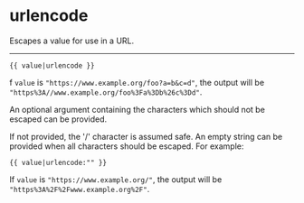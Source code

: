 # urlencode

Escapes a value for use in a URL.

---

```htmldjango
{{ value|urlencode }}
```

f `value` is `"https://www.example.org/foo?a=b&c=d"`, the output will be `"https%3A//www.example.org/foo%3Fa%3Db%26c%3Dd"`.

An optional argument containing the characters which should not be escaped can be provided.

If not provided, the '/' character is assumed safe. An empty string can be provided when all characters should be escaped. For example:

```htmldjango
{{ value|urlencode:"" }}
```

If `value` is `"https://www.example.org/"`, the output will be `"https%3A%2F%2Fwww.example.org%2F"`.
